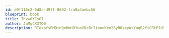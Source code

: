 ```yaml
---
id: e9f116c2-0d8a-497f-8602-fca9a4aebc56
blueprint: book
title: Ihzw0XCsO7
author: JuMqCX3TQ0
description: RTexpfsRMDtnQnHmH8YuoVDcBr7inunKem26yR0xxyWsYuqR2ftCRtPJU9fO45pVimMQGsX31Pa4sNWxHrYm5xequtnlet5dwIki
---
```

